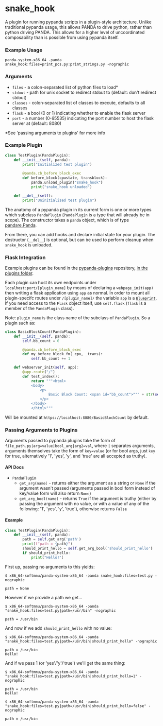# snake_hook

A plugin for running pypanda scripts in a plugin-style architecture. Unlike traditional pypanda usage, this allows PANDA to drive python, rather than python driving PANDA. This allows for a higher level of uncoordinated composability than is possible from using pypanda itself.

### Example Usage

```
panda-system-x86_64 -panda snake_hook:files=print_pcs.py:print_strings.py -nographic
```

### Arguments

* `files` - a colon-separated list of python files to load\*
* `stdout` - path for unix socket to redirect stdout to (default: don't redirect stdout)
* `classes` - colon-separated list of classes to execute, defaults to all classes
* `flask` - a bool (0 or 1) indicating whether to enable the flask server
* `port` - a number (0-65535) indicating the port number to host the flask server at (default: 8080)

\*See 'passing arguments to plugins' for more info

### Example Plugin

```py
class TestPlugin(PandaPlugin):
    def __init__(self, panda):
        print("Initialized test plugin")
        
        @panda.cb_before_block_exec
        def before_block(cpustate, transblock):
            panda.unload_plugin("snake_hook")
            print("snake_hook unloaded")

    def __del__(self):
        print("Uninitialized test plugin")
```

The anatomy of a pypanda plugin in its current form is one or more types which subclass `PandaPlugin` (`PandaPlugin` is a type that will already be in scope). The constructor takes a `panda` object, which is of type [pandare.Panda](https://docs.panda.re/panda.html#pandare.panda.Panda).

From there, you can add hooks and declare initial state for your plugin. The destructor (`__del__`) is optional, but can be used to perform cleanup when `snake_hook` is unloaded.

### Flask Integration

Example plugins can be found in the [pypanda-plugins](https://github.com/panda-re/pypanda-plugins) repository, [in the plugins folder](https://github.com/panda-re/pypanda-plugins/tree/main/plugins).

Each plugin can host its own endpoints under `localhost:port/[plugin_name]` by means of declaring a `webpage_init(app)` then writing a flask application using `app` as normal. In order to mount all plugin-specifc routes under `/[plugin_name]/` the variable `app` is a [`Blueprint`](https://flask.palletsprojects.com/en/2.0.x/blueprints/). If you need access to the `Flask` object itself, use `self.flask` (`flask` is a member of the `PandaPlugin` class).

Note: `plugin_name` is the class name of the subclass of `PandaPlugin`. So a plugin such as:

```python
class BasicBlockCount(PandaPlugin):
    def __init__(self, panda):
        self.bb_count = 0

        @panda.cb_before_block_exec
        def my_before_block_fn(_cpu, _trans):
            self.bb_count += 1

    def webserver_init(self, app):
        @app.route("/")
        def test_index():
            return """<html>
            <body>
                <p>
                    Basic Block Count: <span id="bb_count">""" + str(self.bb_count) +  """</span>
                </p>
            </body>
            </html>"""
```

Will be mounted at `https://localhost:8080/BasicBlockCount` by default.

### Passing Arguments to Plugins

Arguments passed to pypanda plugins take the form of `file_path.py|arg=value|bool_arg|arg2=val`, where `|` separates arguments, arguments themselves take the form of `key=value` (or for bool args, just `key` for true, alternatively '1', 'yes', 'y', and 'true' are all accepted as truthy).

#### API Docs

* `PandaPlugin`
  * `get_arg(name)` - returns either the argument as a string or `None` if the argument wasn't passed (arguments passed in bool form instead of key/value form will also return `None`)
  * `get_arg_bool(name)` - returns `True` if the argument is truthy (either by passing the argument with no value, or with a value of any of the following: '1', 'yes', 'y', 'true'), otherwise returns `False`

#### Example

```py
class TestPlugin(PandaPlugin):
    def __init__(self, panda):
        path = self.get_arg('path')
        print(f"path = {path}")
        should_print_hello = self.get_arg_bool('should_print_hello')
        if should_print_hello:
            print("Hello!")
```

First up, passing no arguments to this yields:

```
$ x86_64-softmmu/panda-system-x86_64 -panda snake_hook:files=test.py -nographic

path = None
```

However if we provide a path we get...

```
$ x86_64-softmmu/panda-system-x86_64 -panda "snake_hook:files=test.py|path=/usr/bin" -nographic

path = /usr/bin
```

And now if we add `should_print_hello` with no value:

```
$ x86_64-softmmu/panda-system-x86_64 -panda "snake_hook:files=test.py|path=/usr/bin|should_print_hello" -nographic

path = /usr/bin
Hello!
```

And if we pass 1 (or 'yes'/'y'/'true') we'll get the same thing:

```
$ x86_64-softmmu/panda-system-x86_64 -panda "snake_hook:files=test.py|path=/usr/bin|should_print_hello=1" -nographic

path = /usr/bin
Hello!

$ x86_64-softmmu/panda-system-x86_64 -panda "snake_hook:files=test.py|path=/usr/bin|should_print_hello=false" -nographic

path = /usr/bin
```
